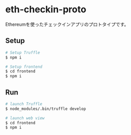 # eth-checkin-proto
Ethereumを使ったチェックインアプリのプロトタイプです。

## Setup

```bash
# Setup Truffle 
$ npm i

# Setup frontend 
$ cd frontend
$ npm i
```

## Run

```bash
# launch Truffle
$ node_modules/.bin/truffle develop

# launch web view
$ cd frontend
$ npm i
```